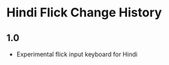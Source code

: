 Hindi Flick Change History
====================

1.0 
----------------
* Experimental flick input keyboard for Hindi
